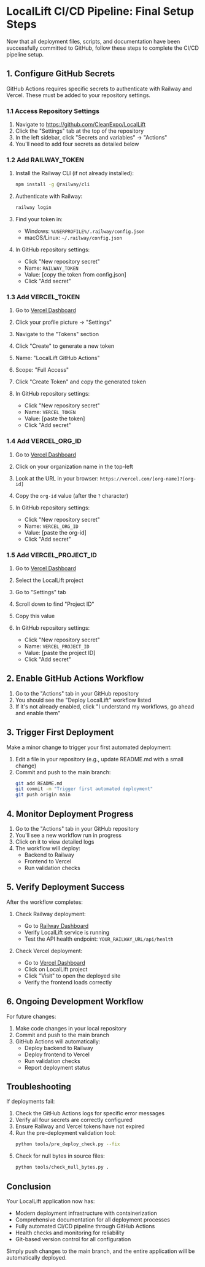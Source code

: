 # LocalLift CI/CD Pipeline: Final Setup Steps

Now that all deployment files, scripts, and documentation have been successfully committed to GitHub, follow these steps to complete the CI/CD pipeline setup.

## 1. Configure GitHub Secrets

GitHub Actions requires specific secrets to authenticate with Railway and Vercel. These must be added to your repository settings.

### 1.1 Access Repository Settings

1. Navigate to https://github.com/CleanExpo/LocalLift
2. Click the "Settings" tab at the top of the repository
3. In the left sidebar, click "Secrets and variables" → "Actions"
4. You'll need to add four secrets as detailed below

### 1.2 Add RAILWAY_TOKEN

1. Install the Railway CLI (if not already installed):
   ```bash
   npm install -g @railway/cli
   ```

2. Authenticate with Railway:
   ```bash
   railway login
   ```

3. Find your token in:
   - Windows: `%USERPROFILE%/.railway/config.json`
   - macOS/Linux: `~/.railway/config.json`

4. In GitHub repository settings:
   - Click "New repository secret"
   - Name: `RAILWAY_TOKEN`
   - Value: [copy the token from config.json]
   - Click "Add secret"

### 1.3 Add VERCEL_TOKEN

1. Go to [Vercel Dashboard](https://vercel.com/dashboard)
2. Click your profile picture → "Settings"
3. Navigate to the "Tokens" section
4. Click "Create" to generate a new token
5. Name: "LocalLift GitHub Actions"
6. Scope: "Full Access"
7. Click "Create Token" and copy the generated token

8. In GitHub repository settings:
   - Click "New repository secret"
   - Name: `VERCEL_TOKEN`
   - Value: [paste the token]
   - Click "Add secret"

### 1.4 Add VERCEL_ORG_ID

1. Go to [Vercel Dashboard](https://vercel.com/dashboard)
2. Click on your organization name in the top-left
3. Look at the URL in your browser:
   `https://vercel.com/[org-name]?[org-id]`
4. Copy the `org-id` value (after the `?` character)

5. In GitHub repository settings:
   - Click "New repository secret"
   - Name: `VERCEL_ORG_ID`
   - Value: [paste the org-id]
   - Click "Add secret"

### 1.5 Add VERCEL_PROJECT_ID

1. Go to [Vercel Dashboard](https://vercel.com/dashboard)
2. Select the LocalLift project
3. Go to "Settings" tab
4. Scroll down to find "Project ID"
5. Copy this value

6. In GitHub repository settings:
   - Click "New repository secret"
   - Name: `VERCEL_PROJECT_ID`
   - Value: [paste the project ID]
   - Click "Add secret"

## 2. Enable GitHub Actions Workflow

1. Go to the "Actions" tab in your GitHub repository
2. You should see the "Deploy LocalLift" workflow listed
3. If it's not already enabled, click "I understand my workflows, go ahead and enable them"

## 3. Trigger First Deployment

Make a minor change to trigger your first automated deployment:

1. Edit a file in your repository (e.g., update README.md with a small change)
2. Commit and push to the main branch:
   ```bash
   git add README.md
   git commit -m "Trigger first automated deployment"
   git push origin main
   ```

## 4. Monitor Deployment Progress

1. Go to the "Actions" tab in your GitHub repository
2. You'll see a new workflow run in progress
3. Click on it to view detailed logs
4. The workflow will deploy:
   - Backend to Railway
   - Frontend to Vercel
   - Run validation checks

## 5. Verify Deployment Success

After the workflow completes:

1. Check Railway deployment:
   - Go to [Railway Dashboard](https://railway.app/dashboard)
   - Verify LocalLift service is running
   - Test the API health endpoint: `YOUR_RAILWAY_URL/api/health`

2. Check Vercel deployment:
   - Go to [Vercel Dashboard](https://vercel.com/dashboard)
   - Click on LocalLift project
   - Click "Visit" to open the deployed site
   - Verify the frontend loads correctly

## 6. Ongoing Development Workflow

For future changes:

1. Make code changes in your local repository
2. Commit and push to the main branch
3. GitHub Actions will automatically:
   - Deploy backend to Railway
   - Deploy frontend to Vercel
   - Run validation checks
   - Report deployment status

## Troubleshooting

If deployments fail:

1. Check the GitHub Actions logs for specific error messages
2. Verify all four secrets are correctly configured
3. Ensure Railway and Vercel tokens have not expired
4. Run the pre-deployment validation tool:
   ```bash
   python tools/pre_deploy_check.py --fix
   ```
5. Check for null bytes in source files:
   ```bash
   python tools/check_null_bytes.py .
   ```

## Conclusion

Your LocalLift application now has:
- Modern deployment infrastructure with containerization
- Comprehensive documentation for all deployment processes
- Fully automated CI/CD pipeline through GitHub Actions
- Health checks and monitoring for reliability
- Git-based version control for all configuration

Simply push changes to the main branch, and the entire application will be automatically deployed.
